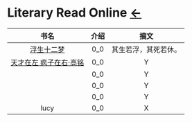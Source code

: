 # Literary Read Online  [←](index.md)

| 书名 | 介绍 | 摘文 |
|:---:|:---:|:---:|
| [浮生十二梦](http://www.jjwxc.net/onebook.php?novelid=1267798) | 0_0 | 其生若浮，其死若休。 |
| [天才在左 疯子在右·高铭](https://www.99csw.com/book/92/index.htm) | 0_0 | Y |
| []() | 0_0 | Y |
| []() | 0_0 | Y |
| []() | 0_0 | Y |
| lucy | 0_0 | X |
